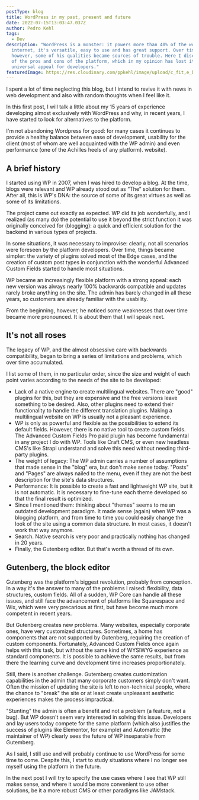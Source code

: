 ```yaml
---
postType: blog
title: WordPress in my past, present and future
date: 2022-07-15T13:03:47.037Z
author: Pedro Kehl
tags:
  - Dev
description: "WordPress is a monster: it powers more than 40% of the world's
  internet, it's versatile, easy to use and has great support. Over time,
  however, some of his qualities became sources of trouble. Here I discuss some
  of the pros and cons of the platform, which in my opinion has lost its
  universal appeal for developers."
featuredImage: https://res.cloudinary.com/ppkehl/image/upload/c_fit,e_brightness:93,w_500,z_1.8/v1658149831/WordPress-logotype-wmark_fhqj1c.webp
---
```

I spent a lot of time neglecting this blog, but I intend to revive it with news in web development and also with random thoughts when I feel like it.

In this first post, I will talk a little about my 15 years of experience developing almost exclusively with WordPress and why, in recent years, I have started to look for alternatives to the platform.

I'm not abandoning Wordpress for good: for many cases it continues to provide a healthy balance between ease of development, usability for the client (most of whom are well acquainted with the WP admin) and even performance (one of the Achilles heels of any platform). website).

## A brief history

I started using WP in 2007, when I was hired to develop a blog. At the time, blogs were relevant and WP already stood out as “The” solution for them. After all, this is WP's DNA: the source of some of its great virtues as well as some of its limitations.

The project came out exactly as expected. WP did its job wonderfully, and I realized (as many do) the potential to use it beyond the strict function it was originally conceived for (blogging): a quick and efficient solution for the backend in various types of projects.

In some situations, it was necessary to improvise: clearly, not all scenarios were foreseen by the platform developers. Over time, things became simpler: the variety of plugins solved most of the Edge cases, and the creation of custom post types in conjunction with the wonderful Advanced Custom Fields started to handle most situations.

WP became an increasingly flexible platform with a strong appeal: each new version was always nearly 100% backwards compatible and updates rarely broke anything on the site. The admin has barely changed in all these years, so customers are already familiar with the usability.

From the beginning, however, he noticed some weaknesses that over time became more pronounced. It is about them that I will speak next.

## It's not all roses

The legacy of WP, and the almost obsessive care with backwards compatibility, began to bring a series of limitations and problems, which over time accumulated.

I list some of them, in no particular order, since the size and weight of each point varies according to the needs of the site to be developed:

* Lack of a native engine to create multilingual websites. There are "good" plugins for this, but they are expensive and the free versions leave something to be desired. Also, other plugins need to extend their functionality to handle the different translation plugins. Making a multilingual website on WP is usually not a pleasant experience.
* WP is only as powerful and flexible as the possibilities to extend its default fields. However, there is no native tool to create custom fields. The Advanced Custom Fields Pro paid plugin has become fundamental in any project I do with WP. Tools like Craft CMS, or even new headless CMS's like Strapi understand and solve this need without needing third-party plugins.
* The weight of legacy: The WP admin carries a number of assumptions that made sense in the "blog" era, but don't make sense today. "Posts" and "Pages" are always nailed to the menu, even if they are not the best description for the site's data structures.
* Performance: It is possible to create a fast and lightweight WP site, but it is not automatic. It is necessary to fine-tune each theme developed so that the final result is optimized.
* Since I mentioned them: thinking about "themes" seems to me an outdated development paradigm. It made sense (again) when WP was a blogging platform, and from time to time you could easily change the look of the site using a common data structure. In most cases, it doesn't work that way anymore.
* Search. Native search is very poor and practically nothing has changed in 20 years.
* Finally, the Gutenberg editor. But that's worth a thread of its own.

## Gutenberg, the block editor

Gutenberg was the platform's biggest revolution, probably from conception. In a way it's the answer to many of the problems I raised: flexibility, data structures, custom fields. All of a sudden, WP Core can handle all these issues, and still face the advancement of platforms like Squarespace and Wix, which were very precarious at first, but have become much more competent in recent years.

But Gutenberg creates new problems. Many websites, especially corporate ones, have very customized structures. Sometimes, a home has components that are not supported by Gutenberg, requiring the creation of custom components. Fortunately, Advanced Custom Fields once again helps with this task, but without the same kind of WYSIWYG experience as standard components. It is possible to achieve the same results, but from there the learning curve and development time increases proportionately.

Still, there is another challenge. Gutemberg creates customization capabilities in the admin that many corporate customers simply don't want. Often the mission of updating the site is left to non-technical people, where the chance to "break" the site or at least create unpleasant aesthetic experiences makes the process impractical.

"Stunting" the admin is often a benefit and not a problem (a feature, not a bug). But WP doesn't seem very interested in solving this issue. Developers and lay users today compete for the same platform (which also justifies the success of plugins like Elementor, for example) and Automattic (the maintainer of WP) clearly sees the future of WP inseparable from Gutemberg.

As I said, I still use and will probably continue to use WordPress for some time to come. Despite this, I start to study situations where I no longer see myself using the platform in the future.

In the next post I will try to specify the use cases where I see that WP still makes sense, and where it would be more convenient to use other solutions, be it a more robust CMS or other paradigms like JAMstack.